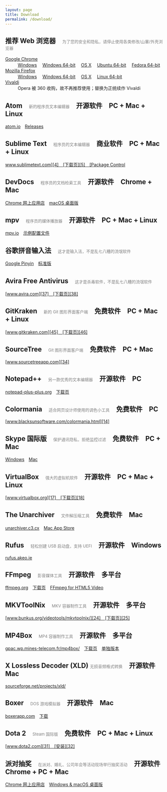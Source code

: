 ```yaml
---
layout: page
title: Download
permalink: /download/
---
```

## 推荐 Web 浏览器　<span style="font-weight:normal; font-size:13px; color:gray">为了您的安全和隐私，请停止使用各类修改/山寨/外壳浏览器</span>

<dl>
    <dt><a href="https://www.google.com/chrome/browser/desktop/index.html?system=true&standalone=1">Google Chrome</a></dt>
    <dd>
        <a href="https://dl.google.com/tag/s/appguid%3D%7B8A69D345-D564-463C-AFF1-A69D9E530F96%7D%26iid%3D%7B5F69F590-FE1F-EEE0-2A29-9556BA8DDFAB%7D%26lang%3Dzh-CN%26browser%3D4%26usagestats%3D0%26appname%3DGoogle%2520Chrome%26needsadmin%3Dtrue/update2/installers/ChromeStandaloneSetup.exe">Windows</a>　
        <a href="https://dl.google.com/tag/s/appguid%3D%7B8A69D345-D564-463C-AFF1-A69D9E530F96%7D%26iid%3D%7B5F69F590-FE1F-EEE0-2A29-9556BA8DDFAB%7D%26lang%3Dzh-CN%26browser%3D4%26usagestats%3D0%26appname%3DGoogle%2520Chrome%26needsadmin%3Dtrue%26ap%3Dx64-stable/update2/installers/ChromeStandaloneSetup64.exe">Windows 64-bit</a>　
        <!-- <a href="https://dl.google.com/update2/installers/ChromeStandaloneSetup.exe">Windows</a>　 -->
        <!-- <a href="https://dl.google.com/update2/installers/ChromeStandaloneSetup64.exe">Windows 64-bit</a>　 -->
        <!-- <a href="https://dl.google.com/dl/chrome/install/googlechromestandaloneenterprise64.msi">Windows 64-bit</a>　 -->
        <a href="https://dl.google.com/chrome/mac/stable/GGRO/googlechrome.dmg">OS X</a>　
        <a href="https://dl.google.com/linux/direct/google-chrome-stable_current_amd64.deb">Ubuntu 64-bit</a>　
        <a href="https://dl.google.com/linux/direct/google-chrome-stable_current_x86_64.rpm">Fedora 64-bit</a>　
    </dd>
    <dt><a href="https://www.mozilla.org/en-US/firefox/all/#zh-CN">Mozilla Firefox</a></dt>
    <dd>
        <a href="https://download.mozilla.org/?product=firefox-latest&os=win&lang=zh-CN">Windows</a>　
        <a href="https://download.mozilla.org/?product=firefox-latest&os=win64&lang=zh-CN">Windows 64-bit</a>　
        <a href="https://download.mozilla.org/?product=firefox-latest&os=osx&lang=zh-CN">OS X</a>　
        <a href="https://download.mozilla.org/?product=firefox-latest&os=linux64&lang=zh-CN">Linux 64-bit</a>　
    </dd>
    <dt><a href="https://vivaldi.com/">Vivaldi</a></dt>
    <dd>
        Opera 被 360 收购，故不再推荐使用；替换为正统续作 Vivaldi
    </dd>
</dl>

## Atom　<span style="font-weight:normal; font-size:13px; color:gray">新的程序员文本编辑器</span>　<span class="blue tag">开源软件</span>　<span class="gray tag">PC + Mac + Linux</span>

[atom.io][39]　[Releases][40]

## Sublime Text　<span style="font-weight:normal; font-size:13px; color:gray">程序员的文本编辑器</span>　<span class="red tag">商业软件</span>　<span class="gray tag">PC + Mac + Linux</span>

[www.sublimetext.com][4]　[下载页][5]　[Package Control][6]

## DevDocs　<span style="font-weight:normal; font-size:13px; color:gray">程序员的文档检索工具</span>　<span class="blue tag">开源软件</span>　<span class="gray tag">Chrome + Mac</span>

[Chrome 网上应用店][47]　[macOS 桌面版][48]

## mpv　<span style="font-weight:normal; font-size:13px; color:gray">程序员的媒体播放器</span>　<span class="blue tag">开源软件</span>　<span class="gray tag">PC + Mac + Linux</span>

[mpv.io][49]　[示例配置文件][50]

## 谷歌拼音输入法　<span style="font-weight:normal; font-size:13px; color:gray">这才是输入法，不是乱七八糟的流氓软件</span>

[Google Pinyin][35]　[标准版][36]

## Avira Free Antivirus　<span style="font-weight:normal; font-size:13px; color:gray">这才是杀毒软件，不是乱七八糟的流氓软件</span>

[www.avira.com][37]　[下载页][38]

## GitKraken　<span style="font-weight:normal; font-size:13px; color:gray">新的 Git 图形界面客户端</span>　<span class="green tag">免费软件</span>　<span class="gray tag">PC + Mac + Linux</span>

[www.gitkraken.com][45]　[下载页][46]

## SourceTree　<span style="font-weight:normal; font-size:13px; color:gray">Git 图形界面客户端</span>　<span class="green tag">免费软件</span>　<span class="gray tag">PC + Mac</span>

[www.sourcetreeapp.com][34]

## Notepad++　<span style="font-weight:normal; font-size:13px; color:gray">另一款优秀的文本编辑器</span>　<span class="blue tag">开源软件</span>　<span class="gray tag">PC</span>

[notepad-plus-plus.org][12]　[下载页][13]

## Colormania　<span style="font-weight:normal; font-size:13px; color:gray">适合网页设计师使用的调色小工具</span>　<span class="green tag">免费软件</span>　<span class="gray tag">PC</span>

[www.blacksunsoftware.com/colormania.html][14]

## Skype 国际版　<span style="font-weight:normal; font-size:13px; color:gray">保护通讯隐私，拒绝监控过滤</span>　<span class="green tag">免费软件</span>　<span class="gray tag">PC + Mac</span>

[Windows][15]　[Mac][16]

## VirtualBox　<span style="font-weight:normal; font-size:13px; color:gray">强大的虚拟机软件</span>　<span class="blue tag">开源软件</span>　<span class="gray tag">PC + Mac + Linux</span>

[www.virtualbox.org][17]　[下载页][18]

## The Unarchiver　<span style="font-weight:normal; font-size:13px; color:gray">文件解压缩工具</span>　<span class="green tag">免费软件</span>　<span class="gray tag">Mac</span>

[unarchiver.c3.cx][19]　[Mac App Store][20]

## Rufus　<span style="font-weight:normal; font-size:13px; color:gray">轻松创建 USB 启动盘，支持 UEFI</span>　<span class="blue tag">开源软件</span>　<span class="gray tag">Windows</span>

[rufus.akeo.ie][41]

## FFmpeg　<span style="font-weight:normal; font-size:13px; color:gray">影音媒体工具</span>　<span class="blue tag">开源软件</span>　<span class="gray tag">多平台</span>

[ffmpeg.org][21]　[下载页][22]　[FFmpeg for HTML5 Video][23]

## MKVToolNix　<span style="font-weight:normal; font-size:13px; color:gray">MKV 容器制作工具</span>　<span class="blue tag">开源软件</span>　<span class="gray tag">多平台</span>

[www.bunkus.org/videotools/mkvtoolnix/][24]　[下载页][25]

## MP4Box　<span style="font-weight:normal; font-size:13px; color:gray">MP4 容器制作工具</span>　<span class="blue tag">开源软件</span>　<span class="gray tag">多平台</span>

[gpac.wp.mines-telecom.fr/mp4box/][26]　[下载页][27]　[单独版本][28]

## X Lossless Decoder (XLD) <span style="font-weight:normal; font-size:13px; color:gray">无损音频格式转换</span>　<span class="blue tag">开源软件</span>　<span class="gray tag">Mac</span>

[sourceforge.net/projects/xld/][33]

## Boxer　<span style="font-weight:normal; font-size:13px; color:gray">DOS 游戏模拟器</span>　<span class="blue tag">开源软件</span>　<span class="gray tag">Mac</span>

[boxerapp.com][29]　[下载][30]

## Dota 2　<span style="font-weight:normal; font-size:13px; color:gray">Steam 国际版</span>　<span class="green tag">免费软件</span>　<span class="gray tag">PC + Mac + Linux</span>

[www.dota2.com][31]　[安装][32]

## 派对抽奖　<span style="font-weight:normal; font-size:13px; color:gray">在派对、婚礼、公司年会等活动现场举行抽奖活动</span>　<span class="blue tag">开源软件</span>　<span class="gray tag">Chrome + PC + Mac</span>

[Chrome 网上应用店][43]　[Windows & macOS 桌面版][44]

 [1]: https://www.google.com/chrome/eula.html?system=true&standalone=1
 [2]: https://www.mozilla.org/en-US/firefox/all/#zh-CN
 [3]: https://www.opera.com/zh-cn/computer
 [4]: https://www.sublimetext.com/
 [5]: https://www.sublimetext.com/3
 [6]: https://packagecontrol.io/
 [12]: https://notepad-plus-plus.org/
 [13]: https://notepad-plus-plus.org/download/
 [14]: http://www.blacksunsoftware.com/colormania.html
 [15]: https://www.skype.com/go/getskype-full
 [16]: https://www.skype.com/go/getskype-macosx.dmg
 [17]: https://www.virtualbox.org/
 [18]: https://www.virtualbox.org/wiki/Downloads
 [19]: https://unarchiver.c3.cx/
 [20]: https://itunes.apple.com/app/the-unarchiver/id425424353?mt=12&ls=1
 [21]: https://ffmpeg.org/
 [22]: https://ffmpeg.org/download.html
 [23]: http://pan.baidu.com/s/1paRxc
 [24]: https://mkvtoolnix.download/
 [25]: https://mkvtoolnix.download/downloads.html
 [26]: https://gpac.wp.mines-telecom.fr/mp4box/
 [27]: https://gpac.wp.mines-telecom.fr/downloads/gpac-nightly-builds/
 [28]: http://pan.baidu.com/s/1zlds8
 [29]: http://boxerapp.com/
 [30]: http://boxerapp.com/download/latest
 [31]: https://www.dota2.com/
 [32]: steam://install/570
 [33]: https://sourceforge.net/projects/xld/
 [34]: https://www.sourcetreeapp.com/
 [35]: https://www.google.com/intl/zh-CN/ime/pinyin/
 [36]: https://dl.google.com/pinyin/v2/GooglePinyinInstaller.exe
 [37]: https://www.avira.com/
 [38]: https://www.avira.com/zh-cn/download?product=avira-free-antivirus
 [39]: https://atom.io
 [40]: https://github.com/atom/atom/releases
 [41]: https://rufus.akeo.ie/?locale=zh_CN
 [42]: https://hyjk2000.github.io/party-lottery/
 [43]: https://goo.gl/6B2bnn
 [44]: http://pan.baidu.com/s/1c1H6Q7u
 [45]: https://www.gitkraken.com/
 [46]: https://www.gitkraken.com/download
 [47]: https://goo.gl/3m0mwo
 [48]: https://goo.gl/X8KvAU
 [49]: https://mpv.io/
 [50]: https://gist.github.com/hyjk2000/8b11e179a5d0a40aa1e65a15b6d092bc

